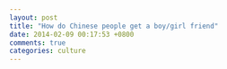 ```yaml
---
layout: post
title: "How do Chinese people get a boy/girl friend"
date: 2014-02-09 00:17:53 +0800
comments: true
categories: culture
---
```

